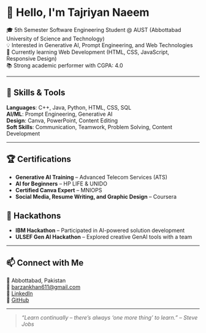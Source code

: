 # 👋 Hello, I'm Tajriyan Naeem

🎓 5th Semester Software Engineering Student @ AUST (Abbottabad University of Science and Technology)  
💡 Interested in Generative AI, Prompt Engineering, and Web Technologies  
🌱 Currently learning Web Development (HTML, CSS, JavaScript, Responsive Design)  
📚 Strong academic performer with CGPA: 4.0  

---

## 🧠 Skills & Tools

**Languages**: C++, Java, Python, HTML, CSS, SQL  
**AI/ML**: Prompt Engineering, Generative AI  
**Design**: Canva, PowerPoint, Content Editing  
**Soft Skills**: Communication, Teamwork, Problem Solving, Content Development  

---

## 🏆 Certifications

- **Generative AI Training** – Advanced Telecom Services (ATS)  
- **AI for Beginners** – HP LIFE & UNIDO  
- **Certified Canva Expert** – MNIOPS  
- **Social Media, Resume Writing, and Graphic Design** – Coursera


## 🧠 Hackathons

- **IBM Hackathon** – Participated in AI-powered solution development  
- **ULSEF Gen AI Hackathon** – Explored creative GenAI tools with a team  

---

## 📫 Connect with Me

📍 Abbottabad, Pakistan  
📧 barzankhan611@gmail.com  
🔗 [LinkedIn](https://www.linkedin.com/in/tajriyan-jadoon)  
🔗 [GitHub](https://github.com/tajriyanjadoon/tajriyanjadoon)

---

> _“Learn continually – there’s always ‘one more thing’ to learn.” – Steve Jobs_
